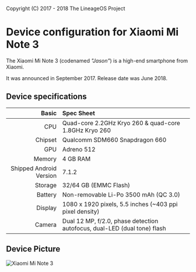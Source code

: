 Copyright (C) 2017 - 2018 The LineageOS Project

Device configuration for Xiaomi Mi Note 3
=========================================

The Xiaomi Mi Note 3 (codenamed _"Jason"_) is a high-end smartphone from Xiaomi.

It was announced in September 2017. Release date was June 2018.

## Device specifications

Basic   | Spec Sheet
-------:|:-------------------------
CPU     | Quad-core 2.2GHz Kryo 260 & quad-core 1.8GHz Kryo 260
Chipset | Qualcomm SDM660 Snapdragon 660
GPU     | Adreno 512
Memory  | 4 GB RAM
Shipped Android Version | 7.1.2
Storage | 32/64 GB (EMMC Flash)
Battery | Non-removable Li-Po 3500 mAh (QC 3.0)
Display | 1080 x 1920 pixels, 5.5 inches (~403 ppi pixel density)
Camera  | Dual 12 MP, f/2.0, phase detection autofocus, dual-LED (dual tone) flash

## Device Picture

![Xiaomi Mi Note 3](https://scdn.androidcommunity.com/wp-content/uploads/2017/09/xiaomi-mi-note3-1.jpg "Xiaomi Mi Note 3")
